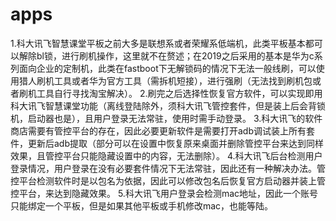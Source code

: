 # apps
1.科大讯飞智慧课堂平板之前大多是联想系或者荣耀系低端机，此类平板基本都可以解除bl锁，进行刷机操作，这里就不在赘述；在2019之后采用的基本是华为c系列面向企业的定制机，此类在fastboot下无解锁码的情况下无法一般线刷，可以使用猎人刷机工具或者华为官方工具（需拆机短接），进行强刷（无法找到刷机包或者刷机工具自行寻找淘宝解决）。 2.刷完之后选择性恢复官方软件，可以实现即用科大讯飞智慧课堂功能（离线登陆除外，须科大讯飞管控套件，但是装上后会背锁机，启动器也是），且用户登录无法常驻，使用时需手动登录。 3.科大讯飞的软件商店需要有管控平台的存在，因此必要更新软件是需要打开adb调试装上所有套件，更新后adb提取（部分可以在设置中恢复原来桌面并删除管控平台来达到同样效果，且管控平台只能隐藏设置中的内容，无法删除）。 4.科大讯飞后台检测用户登录情况，用户登录在没有必要套件情况下无法常驻，因此还有一种解决办法。管控平台检测软件时是以包名为依据，因此可以修改包名后恢复官方启动器并装上管控平台，来达到隐藏效果。 5.科大讯飞用户登录会检测mac地址，因此一个账号只能绑定一个平板，但是如果其他平板或手机修改mac，也能等陆。
